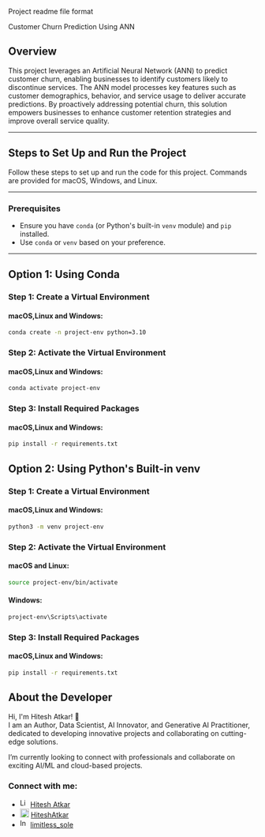 Project  readme file format

Customer Churn Prediction Using ANN

## Overview

This project leverages an Artificial Neural Network (ANN) to predict customer churn, enabling businesses to identify customers likely to discontinue services. The ANN model processes key features such as customer demographics, behavior, and service usage to deliver accurate predictions. By proactively addressing potential churn, this solution empowers businesses to enhance customer retention strategies and improve overall service quality.

---

## Steps to Set Up and Run the Project

Follow these steps to set up and run the code for this project. Commands are provided for macOS, Windows, and Linux.

---

### Prerequisites
- Ensure you have `conda` (or Python's built-in `venv` module) and `pip` installed.
- Use `conda` or `venv` based on your preference.

---

## Option 1: Using Conda

### Step 1: Create a Virtual Environment

#### macOS,Linux and Windows:
```bash
conda create -n project-env python=3.10
```

### Step 2: Activate the Virtual Environment

#### macOS,Linux and Windows:
```bash
conda activate project-env
```

### Step 3: Install Required Packages

#### macOS,Linux and Windows:
```bash
pip install -r requirements.txt
```

## Option 2: Using Python's Built-in venv

### Step 1: Create a Virtual Environment

#### macOS,Linux and Windows:
```bash
python3 -m venv project-env
```

### Step 2: Activate the Virtual Environment

#### macOS and Linux:
```bash
source project-env/bin/activate
```

#### Windows:
```bash
project-env\Scripts\activate
```
### Step 3: Install Required Packages

#### macOS,Linux and Windows:
```bash
pip install -r requirements.txt
```



## About the Developer  
Hi, I'm Hitesh Atkar! 👋  
I am an Author, Data Scientist, AI Innovator, and Generative AI Practitioner, dedicated to developing innovative projects and collaborating on cutting-edge solutions.

I’m currently looking to connect with professionals and collaborate on exciting AI/ML and cloud-based projects.  

### Connect with me:  
- <img src="https://cdn-icons-png.flaticon.com/512/174/174857.png" alt="LinkedIn Logo" width="17" /> [Hitesh Atkar](https://www.linkedin.com/in/hitesh-atkar-6734a3255/) 
- <img src="https://github.com/favicon.ico" alt="LinkedIn Logo" width="18" /> [HiteshAtkar](https://github.com/HiteshAtkar)  
-  <img src="https://upload.wikimedia.org/wikipedia/commons/9/95/Instagram_logo_2022.svg" alt="Instagram Logo" width="17" /> [limitless_sole](https://www.instagram.com/limitless_sole/)  








